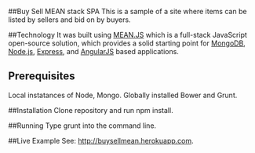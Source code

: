 ##Buy Sell MEAN stack SPA
This is a sample of a site where items can be listed by sellers and bid on by buyers.

##Technology
It was built using [MEAN.JS](https://github.com/meanjs/mean) which is a full-stack JavaScript open-source solution, which provides a solid starting point for [MongoDB](http://www.mongodb.org/), [Node.js](http://www.nodejs.org/), [Express](http://expressjs.com/), and [AngularJS](http://angularjs.org/) based applications.

## Prerequisites
Local instatances of Node, Mongo. Globally installed Bower and Grunt.

##Installation
Clone repository and run npm install.

##Running
Type grunt into the command line.

##Live Example
See: http://buysellmean.herokuapp.com.